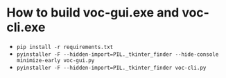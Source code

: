 # How to build voc-gui.exe and voc-cli.exe
- `pip install -r requirements.txt`
- `pyinstaller -F --hidden-import=PIL._tkinter_finder --hide-console minimize-early voc-gui.py`
- `pyinstaller -F --hidden-import=PIL._tkinter_finder voc-cli.py`
